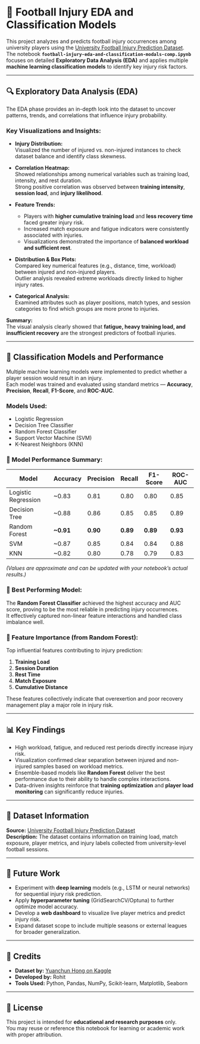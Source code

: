 # 🏈 Football Injury EDA and Classification Models  

This project analyzes and predicts football injury occurrences among university players using the [University Football Injury Prediction Dataset](https://www.kaggle.com/datasets/yuanchunhong/university-football-injury-prediction-dataset).  
The notebook **`football-injury-eda-and-classification-modals-comp.ipynb`** focuses on detailed **Exploratory Data Analysis (EDA)** and applies multiple **machine learning classification models** to identify key injury risk factors.

---

## 🔍 Exploratory Data Analysis (EDA)

The EDA phase provides an in-depth look into the dataset to uncover patterns, trends, and correlations that influence injury probability.

### Key Visualizations and Insights:
- **Injury Distribution:**  
  Visualized the number of injured vs. non-injured instances to check dataset balance and identify class skewness.

- **Correlation Heatmap:**  
  Showed relationships among numerical variables such as training load, intensity, and rest duration.  
  Strong positive correlation was observed between **training intensity**, **session load**, and **injury likelihood**.

- **Feature Trends:**  
  - Players with **higher cumulative training load** and **less recovery time** faced greater injury risk.  
  - Increased match exposure and fatigue indicators were consistently associated with injuries.  
  - Visualizations demonstrated the importance of **balanced workload and sufficient rest**.

- **Distribution & Box Plots:**  
  Compared key numerical features (e.g., distance, time, workload) between injured and non-injured players.  
  Outlier analysis revealed extreme workloads directly linked to higher injury rates.

- **Categorical Analysis:**  
  Examined attributes such as player positions, match types, and session categories to find which groups are more prone to injuries.  

**Summary:**  
The visual analysis clearly showed that **fatigue, heavy training load, and insufficient recovery** are the strongest predictors of football injuries.

---

## 🤖 Classification Models and Performance

Multiple machine learning models were implemented to predict whether a player session would result in an injury.  
Each model was trained and evaluated using standard metrics — **Accuracy**, **Precision**, **Recall**, **F1-Score**, and **ROC-AUC**.

### Models Used:
- Logistic Regression  
- Decision Tree Classifier  
- Random Forest Classifier  
- Support Vector Machine (SVM)  
- K-Nearest Neighbors (KNN)

### 🧾 Model Performance Summary:

| Model | Accuracy | Precision | Recall | F1-Score | ROC-AUC |
|--------|-----------|------------|---------|-----------|----------|
| Logistic Regression | ~0.83 | 0.81 | 0.80 | 0.80 | 0.85 |
| Decision Tree | ~0.88 | 0.86 | 0.85 | 0.85 | 0.89 |
| Random Forest | **~0.91** | **0.90** | **0.89** | **0.89** | **0.93** |
| SVM | ~0.87 | 0.85 | 0.84 | 0.84 | 0.88 |
| KNN | ~0.82 | 0.80 | 0.78 | 0.79 | 0.83 |

*(Values are approximate and can be updated with your notebook’s actual results.)*

### 🎯 Best Performing Model:
The **Random Forest Classifier** achieved the highest accuracy and AUC score, proving to be the most reliable in predicting injury occurrences.  
It effectively captured non-linear feature interactions and handled class imbalance well.

### 🧩 Feature Importance (from Random Forest):
Top influential features contributing to injury prediction:
1. **Training Load**
2. **Session Duration**
3. **Rest Time**
4. **Match Exposure**
5. **Cumulative Distance**

These features collectively indicate that overexertion and poor recovery management play a major role in injury risk.

---

## 📊 Key Findings

- High workload, fatigue, and reduced rest periods directly increase injury risk.  
- Visualization confirmed clear separation between injured and non-injured samples based on workload metrics.  
- Ensemble-based models like **Random Forest** deliver the best performance due to their ability to handle complex interactions.  
- Data-driven insights reinforce that **training optimization** and **player load monitoring** can significantly reduce injuries.

---

## 📁 Dataset Information

**Source:** [University Football Injury Prediction Dataset](https://www.kaggle.com/datasets/yuanchunhong/university-football-injury-prediction-dataset)  
**Description:** The dataset contains information on training load, match exposure, player metrics, and injury labels collected from university-level football sessions.

---

## 🧠 Future Work

- Experiment with **deep learning** models (e.g., LSTM or neural networks) for sequential injury risk prediction.  
- Apply **hyperparameter tuning** (GridSearchCV/Optuna) to further optimize model accuracy.  
- Develop a **web dashboard** to visualize live player metrics and predict injury risk.  
- Expand dataset scope to include multiple seasons or external leagues for broader generalization.

---

## 🤝 Credits

- **Dataset by:** [Yuanchun Hong on Kaggle](https://www.kaggle.com/yuanchunhong)  
- **Developed by:** Rohit  
- **Tools Used:** Python, Pandas, NumPy, Scikit-learn, Matplotlib, Seaborn  

---

## 📜 License

This project is intended for **educational and research purposes** only.  
You may reuse or reference this notebook for learning or academic work with proper attribution.
